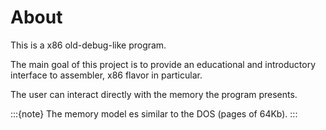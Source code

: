 # About
 
This is a x86 old-debug-like program.

The main goal of this project is to provide an educational and introductory interface to assembler, x86 flavor in
particular.

The user can interact directly with the memory the program presents.

:::{note}
The memory model es similar to the DOS (pages of 64Kb).
:::
